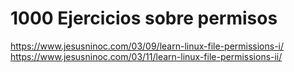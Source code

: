 # 1000 Ejercicios sobre permisos
https://www.jesusninoc.com/03/09/learn-linux-file-permissions-i/
https://www.jesusninoc.com/03/11/learn-linux-file-permissions-ii/
